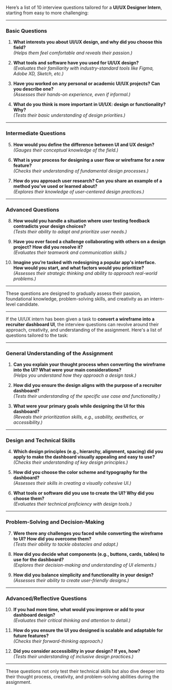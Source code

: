 Here’s a list of 10 interview questions tailored for a **UI/UX Designer Intern**, starting from easy to more challenging:

---

### **Basic Questions**

1. **What interests you about UI/UX design, and why did you choose this field?**  
    _(Helps them feel comfortable and reveals their passion.)_
    
2. **What tools and software have you used for UI/UX design?**  
    _(Evaluates their familiarity with industry-standard tools like Figma, Adobe XD, Sketch, etc.)_
    
3. **Have you worked on any personal or academic UI/UX projects? Can you describe one?**  
    _(Assesses their hands-on experience, even if informal.)_
    
4. **What do you think is more important in UI/UX: design or functionality? Why?**  
    _(Tests their basic understanding of design priorities.)_
    

---

### **Intermediate Questions**

5. **How would you define the difference between UI and UX design?**  
    _(Gauges their conceptual knowledge of the field.)_
    
6. **What is your process for designing a user flow or wireframe for a new feature?**  
    _(Checks their understanding of fundamental design processes.)_
    
7. **How do you approach user research? Can you share an example of a method you’ve used or learned about?**  
    _(Explores their knowledge of user-centered design practices.)_
    

---

### **Advanced Questions**

8. **How would you handle a situation where user testing feedback contradicts your design choices?**  
    _(Tests their ability to adapt and prioritize user needs.)_
    
9. **Have you ever faced a challenge collaborating with others on a design project? How did you resolve it?**  
    _(Evaluates their teamwork and communication skills.)_
    
10. **Imagine you’re tasked with redesigning a popular app's interface. How would you start, and what factors would you prioritize?**  
    _(Assesses their strategic thinking and ability to approach real-world problems.)_
    

---

These questions are designed to gradually assess their passion, foundational knowledge, problem-solving skills, and creativity as an intern-level candidate.


---

If the UI/UX intern has been given a task to **convert a wireframe into a recruiter dashboard UI**, the interview questions can revolve around their approach, creativity, and understanding of the assignment. Here's a list of questions tailored to the task:

---

### **General Understanding of the Assignment**

1. **Can you explain your thought process when converting the wireframe into the UI? What were your main considerations?**  
    _(Helps you understand how they approach a design task.)_
    
2. **How did you ensure the design aligns with the purpose of a recruiter dashboard?**  
    _(Tests their understanding of the specific use case and functionality.)_
    
3. **What were your primary goals while designing the UI for this dashboard?**  
    _(Reveals their prioritization skills, e.g., usability, aesthetics, or accessibility.)_
    

---

### **Design and Technical Skills**

4. **Which design principles (e.g., hierarchy, alignment, spacing) did you apply to make the dashboard visually appealing and easy to use?**  
    _(Checks their understanding of key design principles.)_
    
5. **How did you choose the color scheme and typography for the dashboard?**  
    _(Assesses their skills in creating a visually cohesive UI.)_
    
6. **What tools or software did you use to create the UI? Why did you choose them?**  
    _(Evaluates their technical proficiency with design tools.)_
    

---

### **Problem-Solving and Decision-Making**

7. **Were there any challenges you faced while converting the wireframe to UI? How did you overcome them?**  
    _(Tests their ability to tackle obstacles and adapt.)_
    
8. **How did you decide what components (e.g., buttons, cards, tables) to use for the dashboard?**  
    _(Explores their decision-making and understanding of UI elements.)_
    
9. **How did you balance simplicity and functionality in your design?**  
    _(Assesses their ability to create user-friendly designs.)_
    

---

### **Advanced/Reflective Questions**

10. **If you had more time, what would you improve or add to your dashboard design?**  
    _(Evaluates their critical thinking and attention to detail.)_
    
11. **How do you ensure the UI you designed is scalable and adaptable for future features?**  
    _(Checks their forward-thinking approach.)_
    
12. **Did you consider accessibility in your design? If yes, how?**  
    _(Tests their understanding of inclusive design practices.)_
    

---

These questions not only test their technical skills but also dive deeper into their thought process, creativity, and problem-solving abilities during the assignment. 